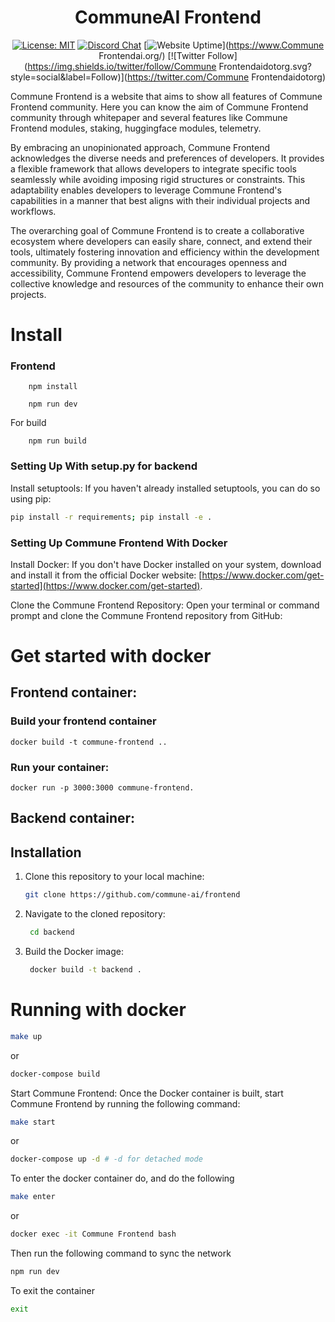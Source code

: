 <div align="center">

# **CommuneAI Frontend**

[![License: MIT](https://img.shields.io/badge/License-MIT-yellow.svg)](https://opensource.org/licenses/MIT)
[![Discord Chat](https://img.shields.io/badge/discord-join%20chat-blue.svg)](https://discord.com/invite/DgjvQXvhqf)
[![Website Uptime](https://img.shields.io/website-up-down-green-red/http/monip.org.svg)](https://www.Commune Frontendai.org/)
[![Twitter Follow](https://img.shields.io/twitter/follow/Commune Frontendaidotorg.svg?style=social&label=Follow)](https://twitter.com/Commune Frontendaidotorg)

</div>

Commune Frontend is a website that aims to show all features of Commune Frontend community.
Here you can know the aim of Commune Frontend community through whitepaper and several features like Commune Frontend modules, staking, huggingface modules, telemetry.

By embracing an unopinionated approach, Commune Frontend acknowledges the diverse needs and preferences of developers. It provides a flexible framework that allows developers to integrate specific tools seamlessly while avoiding imposing rigid structures or constraints. This adaptability enables developers to leverage Commune Frontend's capabilities in a manner that best aligns with their individual projects and workflows.

The overarching goal of Commune Frontend is to create a collaborative ecosystem where developers can easily share, connect, and extend their tools, ultimately fostering innovation and efficiency within the development community. By providing a network that encourages openness and accessibility, Commune Frontend empowers developers to leverage the collective knowledge and resources of the community to enhance their own projects.

# Install
### Frontend

```
    npm install
```

```
    npm run dev
```

For build
```
    npm run build
```

### Setting Up With setup.py for backend

Install setuptools:
If you haven't already installed setuptools, you can do so using pip:

```bash
pip install -r requirements; pip install -e .
```
### Setting Up Commune Frontend With Docker

Install Docker: If you don't have Docker installed on your system, download and install it from the official Docker website: [https://www.docker.com/get-started](https://www.docker.com/get-started).

Clone the Commune Frontend Repository: Open your terminal or command prompt and clone the Commune Frontend repository from GitHub:

# Get started with docker

## Frontend container: 
### Build your frontend container

```
docker build -t commune-frontend ..
```

### Run your container: 

```
docker run -p 3000:3000 commune-frontend.
```

## Backend container:

## Installation

1. Clone this repository to your local machine:

   ```bash
   git clone https://github.com/commune-ai/frontend

2. Navigate to the cloned repository:

   ```bash
    cd backend

3. Build the Docker image:
   ```bash
    docker build -t backend .


# Running with docker
```bash
make up 
```
or 
    
```bash
docker-compose build
```

Start Commune Frontend: Once the Docker container is built, start Commune Frontend by running the following command:

```bash
make start
```
or 
```bash
docker-compose up -d # -d for detached mode
```

To enter the docker container do, and do the following

```bash
make enter
```
or 
```bash
docker exec -it Commune Frontend bash
```

Then run the following command to sync the network

```bash
npm run dev
```

To exit the container

```bash
exit
```